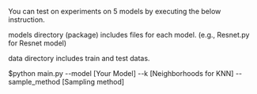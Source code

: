 You can test on experiments on 5 models by executing the below instruction.

models directory (package) includes files for each model.
(e.g., Resnet.py for Resnet model)

data directory includes train and test datas.

$python main.py --model [Your Model] --k [Neighborhoods for KNN] --sample_method [Sampling method]